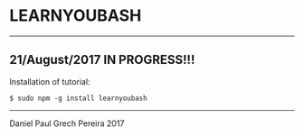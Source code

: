 # LEARNYOUBASH
---

## 21/August/2017 IN PROGRESS!!!

Installation of tutorial:
```
$ sudo npm -g install learnyoubash
```

---
Daniel Paul Grech Pereira 2017
